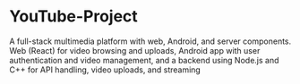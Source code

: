 # YouTube-Project
A full-stack multimedia platform with web, Android, and server components. Web (React) for video browsing and uploads, Android app with user authentication and video management, and a backend using Node.js and C++ for API handling, video uploads, and streaming
